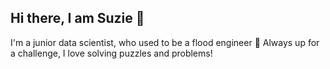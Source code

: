 ## Hi there, I am Suzie 🌻

I'm a junior data scientist, who used to be a flood engineer 🌊
Always up for a challenge, I love solving puzzles and problems!
<!--
**SuzieBeasse/SuzieBeasse** is a ✨ _special_ ✨ repository because its `README.md` (this file) appears on your GitHub profile.

Here are some ideas to get you started:

- 🔭 I’m currently working on ...
- 🌱 I’m currently learning ...
- 👯 I’m looking to collaborate on ...
- 🤔 I’m looking for help with ...
- 💬 Ask me about ...
- 📫 How to reach me: ...
- 😄 Pronouns: ...
- ⚡ Fun fact: ...
-->
